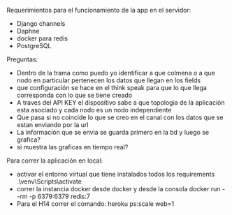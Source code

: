 Requerimientos para el funcionamiento de la app en el servidor:
* Django channels
* Daphne
* docker para redis
* PostgreSQL


Preguntas:
* Dentro de la trama como puedo yo identificar a que colmena o a que nodo en particular pertenecen los datos que llegan en los fields
* que configuración se hace en el think speak para que lo que llega corresponda con lo que se tiene creado
* A traves del API KEY el dispositivo sabe a que topologia de la aplicación esta asociado y cada nodo es un nodo independiente
* Que pasa si no coincide lo que se creo en el canal con los datos que se estan enviando por la url
* La información que se envia se guarda primero en la bd y luego se grafica? 
* si muestra las graficas en tiempo real?

Para correr la aplicación en local:
* activar el entorno virtual que tiene instalados todos los requirements
.\venv\Scripts\activate 
* correr la instancia docker desde docker y desde la consola
docker run --rm -p 6379:6379 redis:7
* Para el H14 correr el comando: heroku ps:scale web=1
